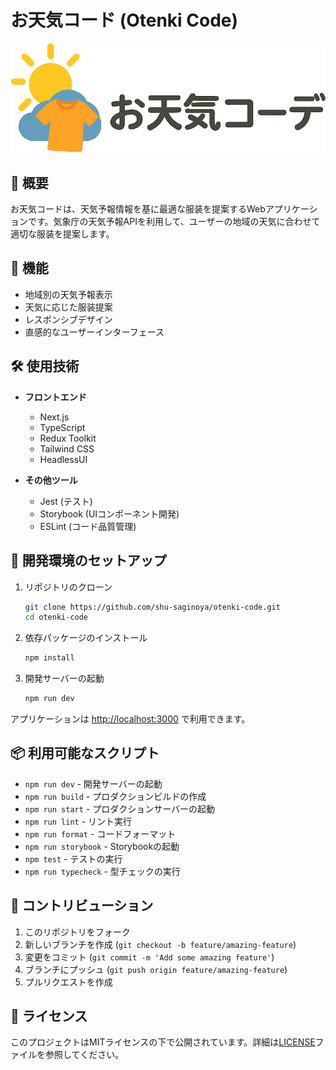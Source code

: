 # お天気コード (Otenki Code)

![サイトロゴ](/public/images/site_logo.png)

## 📝 概要

お天気コードは、天気予報情報を基に最適な服装を提案するWebアプリケーションです。気象庁の天気予報APIを利用して、ユーザーの地域の天気に合わせて適切な服装を提案します。

## 🚀 機能

- 地域別の天気予報表示
- 天気に応じた服装提案
- レスポンシブデザイン
- 直感的なユーザーインターフェース

## 🛠 使用技術

- **フロントエンド**

  - Next.js
  - TypeScript
  - Redux Toolkit
  - Tailwind CSS
  - HeadlessUI

- **その他ツール**
  - Jest (テスト)
  - Storybook (UIコンポーネント開発)
  - ESLint (コード品質管理)

## 🔧 開発環境のセットアップ

1. リポジトリのクローン

   ```bash
   git clone https://github.com/shu-saginoya/otenki-code.git
   cd otenki-code
   ```

1. 依存パッケージのインストール

   ```bash
   npm install
   ```

1. 開発サーバーの起動

   ```bash
   npm run dev
   ```

アプリケーションは [http://localhost:3000](http://localhost:3000) で利用できます。

## 📦 利用可能なスクリプト

- `npm run dev` - 開発サーバーの起動
- `npm run build` - プロダクションビルドの作成
- `npm run start` - プロダクションサーバーの起動
- `npm run lint` - リント実行
- `npm run format` - コードフォーマット
- `npm run storybook` - Storybookの起動
- `npm test` - テストの実行
- `npm run typecheck` - 型チェックの実行

## 🤝 コントリビューション

1. このリポジトリをフォーク
2. 新しいブランチを作成 (`git checkout -b feature/amazing-feature`)
3. 変更をコミット (`git commit -m 'Add some amazing feature'`)
4. ブランチにプッシュ (`git push origin feature/amazing-feature`)
5. プルリクエストを作成

## 📄 ライセンス

このプロジェクトはMITライセンスの下で公開されています。詳細は[LICENSE](LICENSE)ファイルを参照してください。
